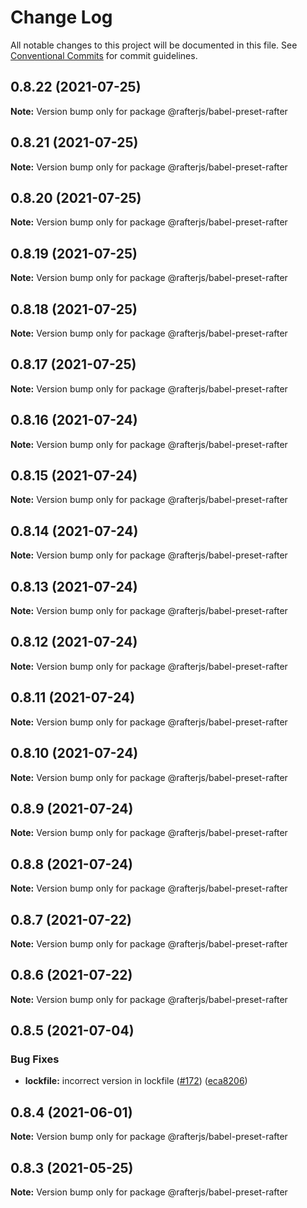 # Change Log

All notable changes to this project will be documented in this file.
See [Conventional Commits](https://conventionalcommits.org) for commit guidelines.

## 0.8.22 (2021-07-25)

**Note:** Version bump only for package @rafterjs/babel-preset-rafter





## 0.8.21 (2021-07-25)

**Note:** Version bump only for package @rafterjs/babel-preset-rafter





## 0.8.20 (2021-07-25)

**Note:** Version bump only for package @rafterjs/babel-preset-rafter





## 0.8.19 (2021-07-25)

**Note:** Version bump only for package @rafterjs/babel-preset-rafter





## 0.8.18 (2021-07-25)

**Note:** Version bump only for package @rafterjs/babel-preset-rafter





## 0.8.17 (2021-07-25)

**Note:** Version bump only for package @rafterjs/babel-preset-rafter





## 0.8.16 (2021-07-24)

**Note:** Version bump only for package @rafterjs/babel-preset-rafter





## 0.8.15 (2021-07-24)

**Note:** Version bump only for package @rafterjs/babel-preset-rafter





## 0.8.14 (2021-07-24)

**Note:** Version bump only for package @rafterjs/babel-preset-rafter





## 0.8.13 (2021-07-24)

**Note:** Version bump only for package @rafterjs/babel-preset-rafter





## 0.8.12 (2021-07-24)

**Note:** Version bump only for package @rafterjs/babel-preset-rafter





## 0.8.11 (2021-07-24)

**Note:** Version bump only for package @rafterjs/babel-preset-rafter





## 0.8.10 (2021-07-24)

**Note:** Version bump only for package @rafterjs/babel-preset-rafter





## 0.8.9 (2021-07-24)

**Note:** Version bump only for package @rafterjs/babel-preset-rafter





## 0.8.8 (2021-07-24)

**Note:** Version bump only for package @rafterjs/babel-preset-rafter





## 0.8.7 (2021-07-22)

**Note:** Version bump only for package @rafterjs/babel-preset-rafter





## 0.8.6 (2021-07-22)

**Note:** Version bump only for package @rafterjs/babel-preset-rafter





## 0.8.5 (2021-07-04)


### Bug Fixes

* **lockfile:** incorrect version in lockfile ([#172](https://github.com/rafterjs/rafter/issues/172)) ([eca8206](https://github.com/rafterjs/rafter/commit/eca820680574c45714a5cf56560b5f41a1553fa1))





## 0.8.4 (2021-06-01)

**Note:** Version bump only for package @rafterjs/babel-preset-rafter

## 0.8.3 (2021-05-25)

**Note:** Version bump only for package @rafterjs/babel-preset-rafter
